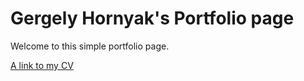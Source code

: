 # Gergely Hornyak's Portfolio page

Welcome to this simple portfolio page.

[A link to my CV](./CV.pdf)
